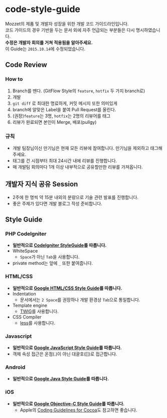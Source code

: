 # code-style-guide
Mozzet의 제품 및 개발자 성장을 위한 개발 코드 가이드라인입니다.  
코드 가이드의 경우 기반을 두는 문서 외에 자주 언급되는 부분들은 다시 명시하였습니다.  
**수정은 개발자 회의를 거쳐 적용됨을 알아주세요.**  
이 Guide는 `2015.10.14`에 수정되었습니다.

## Code Review
### How to
1. Branch를 뗀다. (GitFlow Style의 `feature`, `hotfix` 두 가지 branch로)
2. 개발
3. `git diff` 로 최대한 명료하게, 커밋 메시지 또한 의미있게
4. branch에 알맞은 Label을 붙여 Pull Request를 올린다. 
5. (권장)`feature`는 3명, `hotfix`는 2명의 리뷰어를 태그
6. 리뷰가 완료되면 본인이 Merge, 배포(pullgy)

### 규칙
* 개발 팀장님이신 만기님은 현재 모든 리뷰에 참여합니다. 만기님을 제외하고 태그해주세요.
* 태그를 건 시점부터 최대 24시간 내에 리뷰를 진행합니다.
* 매 개발팀 회의마다 1개 이상 내부적으로 공유할만한 리뷰를 가져옵니다.

## 개발자 지식 공유 Session
* 2주에 한 명씩 약 15분 내외의 분량으로 기술 관련 발표를 진행합니다.
* 좋은 주제가 있다면 개발 블로그 작성 준비합니다.

## Style Guide

### PHP CodeIgniter
* **일반적으로 [CodeIgniter StyleGuide](https://ellislab.com/codeigniter/user-guide/general/styleguide.html)를 따릅니다.**
* WhiteSpace
	* `Space`가 아닌 `Tab`을 사용합니다.
* private method는 앞에 `_` 또한 붙여줍니다.

### HTML/CSS
* **일반적으로 [Google HTML/CSS Style Guide](http://google.github.io/styleguide/htmlcssguide.xml)를 따릅니다.**
* Indentation
	* 문서에서는 `2 Space`를 권장하나 개발 환경상 `Tab`으로 통일합니다.
* Template engine
	* [TWIG](http://twig.sensiolabs.org/)를 사용합니다.
* CSS Compiler
	* [less](http://lesscss.org/)를 사용합니다.

### Javascript
* **일반적으로 [Google JavaScript Style Guide](http://google.github.io/styleguide/javascriptguide.xml)를 따릅니다.**
* 객체 속성 접근은 온점(.)이 아닌 대괄호([])로 접근합니다.

### Android
* **일반적으로 [Google Java Style Guide](http://google.github.io/styleguide/javaguide.html)를 따릅니다.**

### iOS
* **일반적으로 [Google Objective-C Style Guide](http://google.github.io/styleguide/objcguide.xml)를 따릅니다.**
	* Apple의 [Coding Guidelines for Cocoa](https://developer.apple.com/library/mac/documentation/Cocoa/Conceptual/CodingGuidelines/CodingGuidelines.html#//apple_ref/doc/uid/10000146-SW1)도 참고하면 좋습니다.